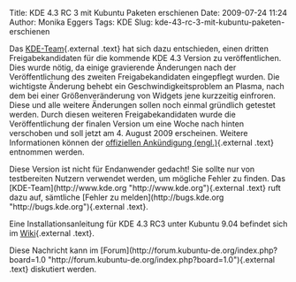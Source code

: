 Title: KDE 4.3 RC 3 mit Kubuntu Paketen erschienen
Date: 2009-07-24 11:24
Author: Monika Eggers
Tags: KDE
Slug: kde-43-rc-3-mit-kubuntu-paketen-erschienen

Das [KDE-Team](http://www.kde.org "http://www.kde.org"){.external .text}
hat sich dazu entschieden, einen dritten Freigabekandidaten für die
kommende KDE 4.3 Version zu veröffentlichen. Dies wurde nötig, da einige
gravierende Änderungen nach der Veröffentlichung des zweiten
Freigabekandidaten eingepflegt wurden. Die wichtigste Änderung behebt
ein Geschwindigkeitsproblem an Plasma, nach dem bei einer
Größenveränderung von Widgets jene kurzzeitig einfroren. Diese und alle
weitere Änderungen sollen noch einmal gründlich getestet werden. Durch
diesen weiteren Freigabekandidaten wurde die Veröffentlichung der
finalen Version um eine Woche nach hinten verschoben und soll jetzt am
4. August 2009 erscheinen. Weitere Informationen können der [offiziellen
Ankündigung
(engl.)](http://kde.org/announcements/announce-4.3-rc3.php "http://kde.org/announcements/announce-4.3-rc3.php"){.external
.text} entnommen werden.

</p>
Diese Version ist nicht für Endanwender gedacht! Sie sollte nur von
testbereiten Nutzern verwendet werden, um mögliche Fehler zu finden. Das
[KDE-Team](http://www.kde.org "http://www.kde.org"){.external .text}
ruft dazu auf, sämtliche [Fehler zu
melden](http://bugs.kde.org "http://bugs.kde.org"){.external .text}.

</p>
<!--break--><!--break-->

Eine Installationsanleitung für KDE 4.3 RC3 unter Kubuntu 9.04 befindet
sich im
[Wiki](http://wiki.kubuntu-de.org/Installation/Upgrade/Kubuntu_9.04_auf_KDE_4.3_aktualisieren "http://wiki.kubuntu-de.org/Installation/Upgrade/Kubuntu_9.04_auf_KDE_4.3_aktualisieren"){.external
.text}.

</p>
Diese Nachricht kann im
[Forum](http://forum.kubuntu-de.org/index.php?board=1.0 "http://forum.kubuntu-de.org/index.php?board=1.0"){.external
.text} diskutiert werden.

</p>


